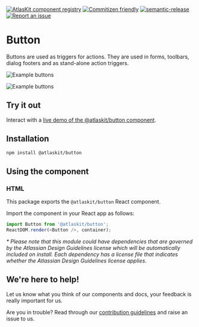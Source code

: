 [![AtlasKit component registry](https://img.shields.io/badge/AtlasKit-components-FF5230.svg)](http://atlaskit.atlassian.com)
[![Commitizen friendly](https://img.shields.io/badge/commitizen-friendly-brightgreen.svg)](http://Commitizen.github.io/cz-cli/)
[![semantic-release](https://img.shields.io/badge/GitHub-semantic_release-ffab00.svg)](https://github.com/semantic-release/semantic-release)
[![Report an issue](https://img.shields.io/badge/Report-an_issue-6554C0.svg)](http://go.atlassian.com/atlaskit-issues)

# Button

Buttons are used as triggers for actions. They are used in forms, toolbars, dialog footers and as stand-alone action triggers.

![Example buttons](https://bytebucket.org/atlassian/atlaskit/raw/698ac2f9e755bdec06cade5ecb1c4aca68e0b718/packages/button/docs/button_1.png)

![Example buttons](https://bytebucket.org/atlassian/atlaskit/raw/698ac2f9e755bdec06cade5ecb1c4aca68e0b718/packages/button/docs/button_2.png)

## Try it out

Interact with a [live demo of the @atlaskit/button component](https://aui-cdn.atlassian.com/atlaskit/stories/@atlaskit/button/5.4.2/).

## Installation

```sh
npm install @atlaskit/button
```

## Using the component

### HTML
This package exports the `@atlaskit/button` React component.

Import the component in your React app as follows:

```javascript
import Button from '@atlaskit/button';
ReactDOM.render(<Button />, container);
```

_* Please note that this module could have dependencies that are governed by the Atlassian Design Guidelines license which will be automatically included on install. Each dependency has a license file that indicates whether the Atlassian Design Guidelines license applies._

## We're here to help!

Let us know what you think of our components and docs, your feedback is really important for us.

Are you in trouble? Read through our [contribution guidelines](https://bitbucket.org/atlassian/atlaskit/src/HEAD/CONTRIBUTING.md) and raise an issue to us.

